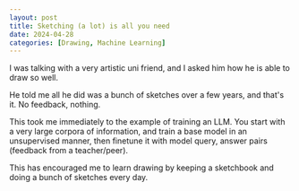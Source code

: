 ```yaml
---
layout: post
title: Sketching (a lot) is all you need
date: 2024-04-28
categories: [Drawing, Machine Learning]
---
```


I was talking with a very artistic uni friend, and I asked him how he is able to draw so well.

He told me all he did was a bunch of sketches over a few years, and that's it. No feedback, nothing.

This took me immediately to the example of training an LLM. You start with a very large corpora of information, and train a base model in an unsupervised manner, then finetune it with model query, answer pairs (feedback from a teacher/peer).

This has encouraged me to learn drawing by keeping a sketchbook and doing a bunch of sketches every day.